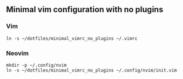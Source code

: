 
## Minimal vim configuration with no plugins

### Vim

```
ln -s ~/dotfiles/minimal_vimrc_no_plugins ~/.vimrc
```

### Neovim

```
mkdir -p ~/.config/nvim
ln -s ~/dotfiles/minimal_vimrc_no_plugins ~/.config/nvim/init.vim
```
